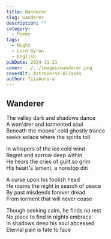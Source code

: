```yaml
---
title: Wanderer
slug: wanderer
description: ""
category:
  - Poems
tags:
  - Night
  - Lord Byron
  - English
pubDate: 2024-11-21
cover: ../../images/wanderer.png
coverAlt: AstroVerse-Aliases
author: TiiaAurora
---
```


## Wanderer

The valley dark and shadows dance<br/>
A wan'drer and tormented soul<br/>
Beneath the moons' cold ghostly trance<br/>
seeks solace where the spirits toll<br/>

In whispers of the ice cold wind<br/>
Regret and sorrow deep within<br/>
He hears the cries of guilt so grim<br/>
His heart's lament, a nonstop din<br/>

A curse upon his foolish head<br/>
He roams the night in search of peace<br/>
By past misdeeds forever dread<br/>
From torment that will never cease<br/>

Though seeking calm, he finds no rest<br/>
No piece to find in nights embrace<br/>
In shadows deep his soul abcessed<br/>
Eternal pain is fate to face<br/>
